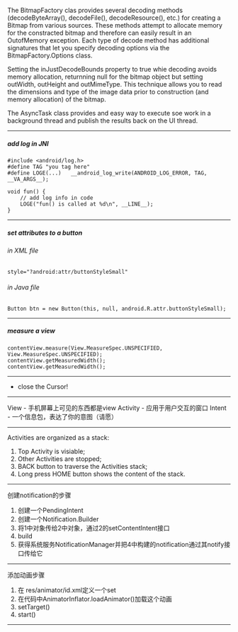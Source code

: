 The BitmapFactory clas provides several decoding methods (decodeByteArray(), decodeFile(), decodeResource(), etc.) for creating a Bitmap from various sources. These methods attempt to allocate memory for the constracted bitmap and therefore can easily result in an OutofMemory exception.
Each type of decode method has additional signatures that let you specify decoding options via the BitmapFactory.Options class.

Setting the inJustDecodeBounds property to true whie decoding avoids memory allocation, returnning null for the bitmap object but setting outWidth, outHeight and outMimeType. This technique allows you to read the dimensions and type of the image data prior to construction (and memory allocation) of the bitmap.

The AsyncTask class provides and easy way to execute soe work in a background thread and publish the results back on the UI thread.

---

##### add log in JNI
	#include <android/log.h>
	#define TAG "you tag here"
	#define LOGE(...)	__android_log_write(ANDROID_LOG_ERROR, TAG, __VA_ARGS__);
	
	void fun() {
		// add log info in code
		LOGE("fun() is called at %d\n", __LINE__);
	}
	
---

##### set attributes to a button
###### in XML file  
	style="?android:attr/buttonStyleSmall"
###### in Java file  
	Button btn = new Button(this, null, android.R.attr.buttonStyleSmall);

---

##### measure a view
	contentView.measure(View.MeasureSpec.UNSPECIFIED, View.MeasureSpec.UNSPECIFIED);
	contentView.getMeasuredWidth();
	contentView.getMeasuredWidth();

---

*  close the Cursor!

---

View - 手机屏幕上可见的东西都是view
Activity - 应用于用户交互的窗口
Intent - 一个信息包，表达了你的意图（请愿）

---

Activities are organized as a stack:
1. Top Activity is visiable;
2. Other Activities are stopped;
3. BACK button to traverse the Activities stack;
4. Long press HOME button shows the content of the stack.

---

创建notification的步骤
1. 创建一个PendingIntent
2. 创建一个Notification.Builder
3. 将1中对象传给2中对象，通过2的setContentIntent接口
4. build
5. 获得系统服务NotificationManager并把4中构建的notification通过其notify接口传给它

---

添加动画步骤
1. 在 res/animator/id.xml定义一个set
2. 在代码中AnimatorInflator.loadAnimator()加载这个动画
3. setTarget()
4. start()

---



